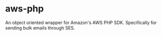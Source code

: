 # aws-php
An object oriented wrapper for Amazon's AWS PHP SDK.  Specifically for sending bulk emails through SES.
